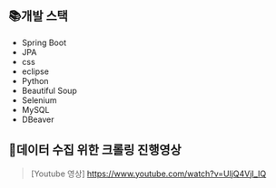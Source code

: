 ## :books:개발 스택
  * Spring Boot
  * JPA
  * css
  * eclipse
  * Python
  * Beautiful Soup
  * Selenium
  * MySQL
  * DBeaver

    
## :floppy_disk:데이터 수집 위한 크롤링 진행영상

> [Youtube 영상]  <https://www.youtube.com/watch?v=UljQ4VjI_IQ>
